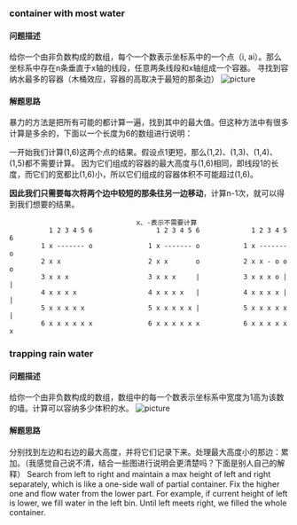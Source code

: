 ### container with most water

#### 问题描述
给你一个由非负数构成的数组，每个一个数表示坐标系中的一个点（i, ai）。那么坐标系中存在n条垂直于x轴的线段，任意两条线段和x轴组成一个容器。
寻找到容纳水最多的容器（木桶效应，容器的高取决于最短的那条边）
![picture](https://s3-lc-upload.s3.amazonaws.com/uploads/2018/07/17/question_11.jpg)

#### 解题思路
暴力的方法是把所有可能的都计算一遍，找到其中的最大值。但这种方法中有很多计算是多余的，下面以一个长度为6的数组进行说明：

一开始我们计算(1,6)这两个点的结果。假设点1更短，那么(1,2)、(1,3)、(1,4)、(1,5)都不需要计算。
因为它们组成的容器的最大高度与(1,6)相同，即线段1的长度，而它们的宽都比(1,6)小，所以它们组成的容器体积不可能超过(1,6)。

**因此我们只需要每次将两个边中较短的那条往另一边移动**，计算n-1次，就可以得到我们想要的结果。
```
                                x、-表示不需要计算
          1 2 3 4 5 6                1 2 3 4 5 6             1 2 3 4 5 6
        1 x ------- o              1 x ------- o           1 x ------- o
        2 x x                      2 x x       o           2 x x - o o o
        3 x x x                    3 x x x     |           3 x x x o | |
        4 x x x x                  4 x x x x   |           4 x x x x | |
        5 x x x x x                5 x x x x x |           5 x x x x x |
        6 x x x x x x              6 x x x x x x           6 x x x x x x         
```
### trapping rain water
#### 问题描述
给你一个由非负数构成的数组，数组中的每一个数表示坐标系中宽度为1高为该数的墙。计算可以容纳多少体积的水。
![picture](https://assets.leetcode.com/uploads/2018/10/22/rainwatertrap.png)

#### 解题思路
分别找到左边和右边的最大高度，并将它们记录下来。处理最大高度小的那边：累加。（我感觉自己说不清，结合一些图进行说明会更清楚吗？下面是别人自己的解释）
Search from left to right and maintain a max height of left and right separately, which is like a one-side wall of partial container. Fix the higher one and flow water from the lower part. For example, if current height of left is lower, we fill water in the left bin. Until left meets right, we filled the whole container.
